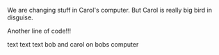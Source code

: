 We are changing stuff in Carol's computer. But Carol is really big bird in disguise.

Another line of code!!!


text text text bob and carol on bobs computer

